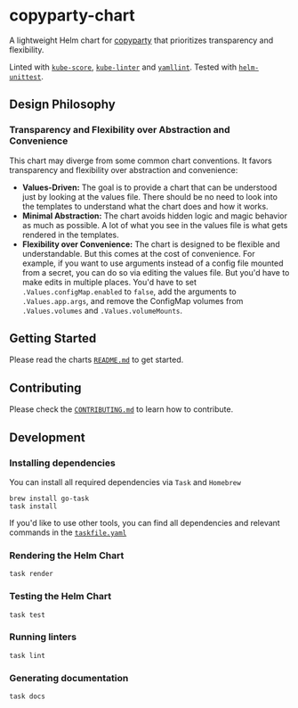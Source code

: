 # copyparty-chart

A lightweight Helm chart for [copyparty](https://github.com/9001/copyparty) that prioritizes
transparency and flexibility.

Linted with [`kube-score`](https://github.com/zegl/kube-score),
[`kube-linter`](https://github.com/stackrox/kube-linter)
and [`yamllint`](https://github.com/stackrox/kube-linter).
Tested with [`helm-unittest`](https://github.com/helm-unittest/helm-unittest).

## Design Philosophy

### Transparency and Flexibility over Abstraction and Convenience

This chart may diverge from some common chart conventions.
It favors transparency and flexibility over abstraction and convenience:

- **Values-Driven:** The goal is to provide a chart that can be understood just by looking at the values file.
  There should be no need to look into the templates to understand what the chart does and how it works.
- **Minimal Abstraction:** The chart avoids hidden logic and magic behavior as much as possible.
  A lot of what you see in the values file is what gets rendered in the templates.
- **Flexibility over Convenience:** The chart is designed to be flexible and understandable.
  But this comes at the cost of convenience.
  For example, if you want to use arguments instead of a config file mounted from a secret,
  you can do so via editing the values file. But you'd have to make edits in multiple places.
  You'd have to set `.Values.configMap.enabled` to `false`, add the arguments to `.Values.app.args`,
  and remove the ConfigMap volumes from `.Values.volumes` and `.Values.volumeMounts`.

## Getting Started

Please read the charts [`README.md`](./chart/README.md) to get started.

## Contributing

Please check the [`CONTRIBUTING.md`](./CONTRIBUTING.md) to learn how to contribute.

## Development

### Installing dependencies

You can install all required dependencies via `Task` and `Homebrew`

```shell
brew install go-task
task install
```

If you'd like to use other tools,
you can find all dependencies and relevant commands in the [`taskfile.yaml`](./taskfile.yaml)

### Rendering the Helm Chart

```shell
task render
```

### Testing the Helm Chart

```shell
task test
```

### Running linters

```shell
task lint
```

### Generating documentation

```shell
task docs
```
